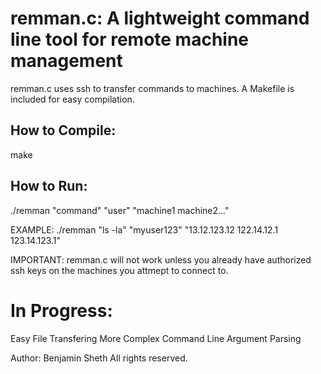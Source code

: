 
# remman.c: A lightweight command line tool for remote machine management

remman.c uses ssh to transfer commands to machines. A Makefile is included for easy compilation.

## How to Compile:
  make

## How to Run:

  ./remman "command" "user" "machine1 machine2..."

EXAMPLE:
  ./remman "ls -la" "myuser123" "13.12.123.12 122.14.12.1 123.14.123.1"


IMPORTANT: remman.c will not work unless you already have authorized ssh keys on the machines you
attmept to connect to. 

# In Progress:
Easy File Transfering
More Complex Command Line Argument Parsing

Author: Benjamin Sheth
All rights reserved.
